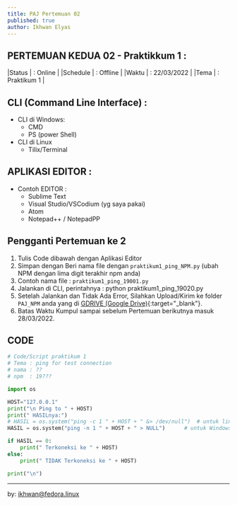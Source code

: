 ```yaml
---
title: PAJ Pertemuan 02
published: true
author: Ikhwan Elyas
---
```


## PERTEMUAN KEDUA 02 - Praktikkum 1 :

|Status   | : Online                   |
|Schedule | : Offline                  |
|Waktu    | : 22/03/2022               |
|Tema     | : Praktikum 1              |



## CLI (Command Line Interface) : 
- CLI di Windows: 
    - CMD
    - PS (power Shell)
- CLI di Linux 
    - Tilix/Terminal


## APLIKASI EDITOR :

- Contoh EDITOR  :
    - Sublime Text
    - Visual Studio/VSCodium (yg saya pakai)
    - Atom
    - Notepad++ / NotepadPP


## Pengganti Pertemuan ke 2

1. Tulis Code dibawah dengan Aplikasi Editor 
2. Simpan dengan Beri nama file dengan `praktikum1_ping_NPM.py` (ubah NPM dengan lima digit terakhir npm anda)
3. Contoh nama file : `praktikum1_ping_19001.py`
4. Jalankan di CLI, perintahnya : python praktikum1_ping_19020.py
5. Setelah Jalankan dan Tidak Ada Error, Silahkan Upload/Kirim ke folder `PAJ_NPM` anda yang di [GDRIVE (Google Drive)](https://drive.google.com/drive/folders/1mEOIndRBI0v4wH9DeyMRMF8obfIMvB5R?usp=sharing){:target="_blank"}.
6. Batas Waktu Kumpul sampai sebelum Pertemuan berikutnya masuk 28/03/2022.

## CODE 

```python 
# Code/Script praktikum 1
# Tema : ping for test connection 
# nama : ??
# npm  : 19???

import os

HOST="127.0.0.1"
print("\n Ping to " + HOST)
print(" HASILnya:")
# HASIL = os.system("ping -c 1 " + HOST + " &> /dev/null")	# untuk linux
HASIL = os.system("ping -n 1 " + HOST + " > NULL")		# untuk Windows

if HASIL == 0:
    print(" Terkoneksi ke " + HOST)
else:
    print(" TIDAK Terkoneksi ke " + HOST)

print("\n")

```



<!-- 
### Arahan Sebelum Praktikum :

- Setiap Mahasiswa diharapkan sudah memiliki akun `Dropbox`, yang akan digunakan sebagai tempat mengumpulkan tugas-tugas
- Silahkan Buat Folder `Box_NPM` (ubah NPM dengan NPM anda masing-masing; contoh : `Box_18001`) di `Dropbox`-nya masing-masin sebagai tempat untuk meng-Upload file hasil praktikumnya.
- Setelah folder `Box_NPM` nya sudah dibuat, silahkan sharing/berbagi folder `Box_NPM` nya dengan saya, ini alamat email saya : `ikhwan.elyas@gmail.com` (langkahnya sama seperti yang di pemrograman game)
- Setelah itu, silahkan lengkapi dengan buat dua (2) Folder masing-masing beri nama `PGame` dan `PJaringan` 
- Selanjutnya untuk setiap praktikum silahkan gunakan folder `PGame` untuk mengumpulkan/upload file hasil praktikum Pemrograman Game dan, gunakan Folder `PJaringan` untuk mengumpulkan/upload file hasil praktikum Pemrograman Jaringan. 


### File PDF Praktikum 1 :
1. Silahkan ambil/download file praktikum berikut ini, baca dan lakukan praktikum, [Download File Praktikum 1](assets/reff/pjar/Praktikum_PJar_1.pdf){:target="_blank"}


### Arahan Praktikum
1. Untuk Seluruh Mahasiswa agar segera download file praktikum 1 dan lakukan praktikum mandiri di komputernya masing-masing
2. Materi Praktikum 1 adalah pengenalan python socket, Untuk yang ingin mengenal lebih jauh tentang socket dapat melihat materi tambahan yang tersedia di tautan berikut : [Materi Tambahan Python](downloads.html){:target="_blank"}
3. Lakukan Praktikum sesuai dengan arahan yang ada di file PDF praktikum yang telah anda download, kemuadian periksa hasilnya setelah dijalankan, jika tidak Error, silahkan kumpul atau upload ke folder  `PJar_NPM` (sesuaikan npm anda) pdada `Dropbox` nya masing2.
4. Sangat disarankan untuk Mahasiswa agar melakukan praktikum dalam kelompok belajar atau bersama teman2 agar mudah dan cepat memahami materi, dan bagi teman2 yang sudah paham sangat diharapkan dapat membimbing teman2 yang belum paham, dan bagi teman2 yang belum paham agar tidak segan untuk bertanya...

### Waktu Kumpul
- Diharapkan Kepada Mahasiswa agar sudah menyelesaikan praktikum 1 dan mengumpulkannya ke folder `PJar_NPM` di `dropbox` nya masing2 sebelum Pertemuan berikutnya.
 -->


***
by: ikhwan@fedora.linux 

